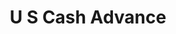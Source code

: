 ---
title: U S Cash Advance
slug: u-s-cash-advance
updated-on: '2024-05-30T13:44:31.749Z'
created-on: '2024-05-30T13:41:46.671Z'
published-on: '2024-05-30T13:54:32.469Z'
f_city-state-2:
- cms/city/corona-ca.md
- cms/city/florence-ky.md
- cms/city/hamilton-oh.md
f_locations:
- cms/payday-loan/u-s-cash-advance-28016.md
- cms/payday-loan/u-s-cash-advance-28017.md
- cms/payday-loan/u-s-cash-advance-28018.md
- cms/payday-loan/u-s-cash-advance-28019.md
f_states:
- cms/state/california.md
- cms/state/kentucky.md
- cms/state/ohio.md
layout: '[company].html'
tags: company
---